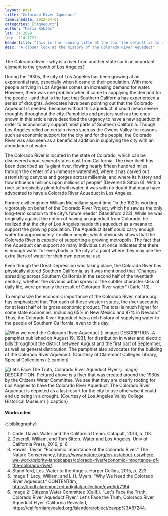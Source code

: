 ```yaml
---
layout: post
title: "Colorado River Aqueduct"
timelinedate: 2022-04-01
categories: ["Aqueduct"]
author: "Maria Robles"
lat: 34.2899
lng: -114.1721
headertitle: "this is the running title at the top. the default is to display the site title, so to activate the running title you will need to uncomment in the post.html layout"
desc: "A closer look at the history of the Colorado River Aqueduct"
---
```


The Colorado River -  why is a river from another state such an important element to the growth of Los Angeles?

During the 1930s, the city of Los Angeles has been growing at an exponential rate, especially when it came to their population. With more people arriving in Los Angeles comes an increasing demand for water. However, there was one problem when it came to supplying the demand for the people - and that is the fact that Southern California has experienced a series of droughts. Advocates have been pointing out that the Colorado Aqueduct is needed, because without this aqueduct, it could mean severe droughts throughout the city. Pamphlets and posters such as the ones shown in this article have described the urgency to have a new aqueduct in order to economically support most parts of Southern California. Though Los Angeles relied on certain rivers such as the Owens Valley for reasons such as economic support for the city and for the people, the Colorado River was also seen as a beneficial addition in supplying the city with an abundance of water.

The Colorado River is located in the state of Colorado, which can be discovered about several states east from California. The river itself has been described as “a giant river, flowing nearly fifteen hundred miles through the center of an immense watershed, where it has carved out astonishing canyons and gorges across millennia, and where its history and flow influence millions upon millions of people” (Deverell & Sitton 6). With a river so irresistibly plentiful with water, it was with no doubt that many have advocated to have a Colorado River Aqueduct in Los Angeles.

Former civil engineer William Mulholland spent time “in the 1920s working vigorously on behalf of the Colorado River Project, which he saw as the only long-term solution to the city’s future needs” (Standiford 223). While he was originally against the notion of having an aqueduct from Colorado, he realized that the city of Los Angeles needs this aqueduct as a means to support the growing population. The Aqueduct itself could carry enough water for approximately 7 million people, which obviously shows that the Colorado River is capable of supporting a growing metropolis. The fact that the Aqueduct can support so many individuals at once indicates that there is enough water for everybody in the city at a point where they may use the extra liters of water for their own personal use.

Even though the Great Depression was taking place, the Colorado River has physically altered Southern California, as it was mentioned that “Changes spreading across Southern California in the second half of the twentieth century, whether the obvious urban sprawl or the subtler characteristics of daily life, were primarily the result of Colorado River water” (Carle 113).

To emphasize the economic importance of the Colorado River, nature.org has emphasized that “For each of these western states, the river accounts for at least half of its gross economic product. The total is much higher for some state economies, including 65% in New Mexico and 87% in Nevada.” Thus, the Colorado River Aqueduct has a rich history of supplying water to the people of Southern California, even to this day.


![Why we need the Colorado River Aqueduct](WhyweneedtheColoradoRiver_MGR.jpg)
   {:.image}
DESCRIPTION: A pamphlet published on August 19, 1931, for distribution in water and electric bills throughout the district between August and the first part of September, as well as general distribution. The pamphlet also advocates for the building of the Colorado River Aqueduct. (Courtesy of Claremont Colleges Library, Special Collections)
   {:.caption}

![Let’s Face The Truth, Colorado River Aqueduct Flyer](WeneedtheColoradoRiver_MGR.jpg)
   {:.image}
DESCRIPTION: Pictured above is a flyer that was created around the 1930s by the Citizens Water Committee. We see that they are clearly rooting for Los Angeles to have the Colorado River Aqueduct. The Colorado River Aqueduct is depicted as a last resort for the city to use otherwise it could end up being in a drought. (Courtesy of Los Angeles Valley College Historical Museum)
   {:.caption}

#### Works cited

{:.bibliography} 
1. Carle, David. Water and the California Dream. Catapult, 2016, p. 113.
2. Deverell, William, and Tom Sitton. Water and Los Angeles. Univ of California Press, 2016, p. 6.
3. Hawes, Taylor. “Economic Importance of the Colorado River.” The Nature Conservancy, https://www.nature.org/en-us/about-us/where-we-work/priority-landscapes/colorado-river/economic-importance-of-the-colorado-river/.
4. Standiford, Les. Water to the Angels. Harper Collins, 2015, p. 223.
5. Image 1: Lacy, William, and L.H. Myers. “Why We Need the Colorado River Aqueduct.” CONTENTdm, https://ccdl.claremont.edu/digital/collection/cwd/id/7164. 
6. Image 2: Citizens Water Committee (Calif.). “Let's Face the Truth, Colorado River Aqueduct Flyer.” Let's Face the Truth, Colorado River Aqueduct Flyer. California Revealed, https://californiarevealed.org/islandora/object/cavpp%3A87244.
